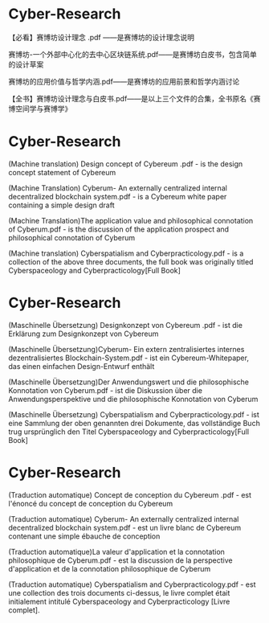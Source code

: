 # Cyber-Research

【必看】赛博坊设计理念 .pdf ——是赛博坊的设计理念说明

 赛博坊-一个外部中心化的去中心区块链系统.pdf——是赛博坊白皮书，包含简单的设计草案

 赛博坊的应用价值与哲学内涵.pdf——是赛博坊的应用前景和哲学内涵讨论

【全书】赛博坊设计理念与白皮书.pdf——是以上三个文件的合集，全书原名《赛博空间学与赛博学》
# Cyber-Research
(Machine translation) Design concept of Cybereum .pdf - is the design concept statement of Cybereum

(Machine Translation) Cyberum- An externally centralized internal decentralized blockchain system.pdf - is a Cybereum white paper containing a simple design draft

(Machine Translation)The application value and philosophical connotation of Cyberum.pdf - is the discussion of the application prospect and philosophical connotation of Cyberum

(Machine translation) Cyberspatialism and Cyberpracticology.pdf - is a collection of the above three documents, the full book was originally titled Cyberspaceology and Cyberpracticology[Full Book] 
# Cyber-Research
(Maschinelle Übersetzung) Designkonzept von Cybereum .pdf - ist die Erklärung zum Designkonzept von Cybereum

(Maschinelle Übersetzung)Cyberum- Ein extern zentralisiertes internes dezentralisiertes Blockchain-System.pdf - ist ein Cybereum-Whitepaper, das einen einfachen Design-Entwurf enthält

(Maschinelle Übersetzung)Der Anwendungswert und die philosophische Konnotation von Cyberum.pdf - ist die Diskussion über die Anwendungsperspektive und die philosophische Konnotation von Cyberum

(Maschinelle Übersetzung) Cyberspatialism and Cyberpracticology.pdf - ist eine Sammlung der oben genannten drei Dokumente, das vollständige Buch trug ursprünglich den Titel Cyberspaceology and Cyberpracticology[Full Book] 
# Cyber-Research
(Traduction automatique) Concept de conception du Cybereum .pdf - est l'énoncé du concept de conception du Cybereum

(Traduction automatique) Cyberum- An externally centralized internal decentralized blockchain system.pdf - est un livre blanc de Cybereum contenant une simple ébauche de conception

(Traduction automatique)La valeur d'application et la connotation philosophique de Cyberum.pdf - est la discussion de la perspective d'application et de la connotation philosophique de Cyberum

(Traduction automatique) Cyberspatialism and Cyberpracticology.pdf - est une collection des trois documents ci-dessus, le livre complet était initialement intitulé Cyberspaceology and Cyberpracticology [Livre complet]. 

